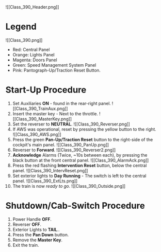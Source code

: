 ![[Class_390_Header.png]]
# Legend
![[Class_390.png]]
- Red: Central Panel
- Orange: Lights Panel
- Magenta: Doors Panel
- Green: Speed Management System Panel
- Pink: Pantograph-Up/Traction Reset Button.


# Start-Up Procedure
1. Set Auxiliaries **ON** - found in the rear-right panel. 
   ![[Class_390_TrainAux.png]]
2. Insert the master key - Next to the throttle.
   ![[Class_390_MasterKey.png]]
3. Set the reverser to **NEUTRAL**.
   ![[Class_390_Reverser.png]]
4. If AWS was operational, reset by pressing the yellow button to the right. 
   ![[Class_390_AWS.png]]
5. Press the green **Pan-Up/Traction Reset**  button to the right-side of the cockpit's main panel.
   ![[Class_390_PanUp.png]]
6. Reverser to **Forward**.
   ![[Class_390_Reverser2.png]]
7. **Acknowledge** Alarms (Twice, ~10s between each), by pressing the black button at the front central panel. 
   ![[Class_390_AlarmAck.png]]
8. Press the red flashing **Intervention Reset** button, below the central panel.
   ![[Class_390_IntervReset.png]]
9. Set exterior lights to **Day Running** - The switch is left to the central panel.
   ![[Class_390_ExtLts.png]]
10. The train is now *ready to go*.
    ![[Class_390_Outside.png]]

# Shutdown/Cab-Switch Procedure
1. Power Handle **OFF**.
2. Reverser **OFF**.
3. Exterior Lights to **TAIL**..
4. Press the **Pan Down** button.
5. Remove the **Master Key**.
6. Exit the train.